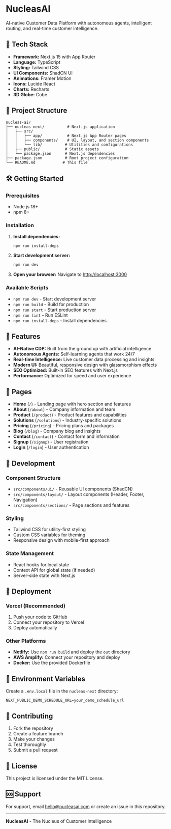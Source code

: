 # NucleasAI

AI-native Customer Data Platform with autonomous agents, intelligent routing, and real-time customer intelligence.

## 🚀 Tech Stack

- **Framework:** Next.js 15 with App Router
- **Language:** TypeScript
- **Styling:** Tailwind CSS
- **UI Components:** ShadCN UI
- **Animations:** Framer Motion
- **Icons:** Lucide React
- **Charts:** Recharts
- **3D Globe:** Cobe

## 📁 Project Structure

```
nucleas-ai/
├── nucleas-next/          # Next.js application
│   ├── src/
│   │   ├── app/           # Next.js App Router pages
│   │   ├── components/    # UI, layout, and section components
│   │   └── lib/          # Utilities and configurations
│   ├── public/           # Static assets
│   └── package.json      # Next.js dependencies
├── package.json          # Root project configuration
└── README.md            # This file
```

## 🛠️ Getting Started

### Prerequisites

- Node.js 18+ 
- npm 8+

### Installation

1. **Install dependencies:**
   ```bash
   npm run install-deps
   ```

2. **Start development server:**
   ```bash
   npm run dev
   ```

3. **Open your browser:**
   Navigate to [http://localhost:3000](http://localhost:3000)

### Available Scripts

- `npm run dev` - Start development server
- `npm run build` - Build for production
- `npm run start` - Start production server
- `npm run lint` - Run ESLint
- `npm run install-deps` - Install dependencies

## 🌟 Features

- **AI-Native CDP:** Built from the ground up with artificial intelligence
- **Autonomous Agents:** Self-learning agents that work 24/7
- **Real-time Intelligence:** Live customer data processing and insights
- **Modern UI:** Beautiful, responsive design with glassmorphism effects
- **SEO Optimized:** Built-in SEO features with Next.js
- **Performance:** Optimized for speed and user experience

## 📄 Pages

- **Home** (`/`) - Landing page with hero section and features
- **About** (`/about`) - Company information and team
- **Product** (`/product`) - Product features and capabilities
- **Solutions** (`/solutions`) - Industry-specific solutions
- **Pricing** (`/pricing`) - Pricing plans and packages
- **Blog** (`/blog`) - Company blog and insights
- **Contact** (`/contact`) - Contact form and information
- **Signup** (`/signup`) - User registration
- **Login** (`/login`) - User authentication

## 🔧 Development

### Component Structure

- `src/components/ui/` - Reusable UI components (ShadCN)
- `src/components/layout/` - Layout components (Header, Footer, Navigation)
- `src/components/sections/` - Page sections and features

### Styling

- Tailwind CSS for utility-first styling
- Custom CSS variables for theming
- Responsive design with mobile-first approach

### State Management

- React hooks for local state
- Context API for global state (if needed)
- Server-side state with Next.js

## 🚀 Deployment

### Vercel (Recommended)

1. Push your code to GitHub
2. Connect your repository to Vercel
3. Deploy automatically

### Other Platforms

- **Netlify:** Use `npm run build` and deploy the `out` directory
- **AWS Amplify:** Connect your repository and deploy
- **Docker:** Use the provided Dockerfile

## 📝 Environment Variables

Create a `.env.local` file in the `nucleas-next` directory:

```env
NEXT_PUBLIC_DEMO_SCHEDULE_URL=your_demo_schedule_url
```

## 🤝 Contributing

1. Fork the repository
2. Create a feature branch
3. Make your changes
4. Test thoroughly
5. Submit a pull request

## 📄 License

This project is licensed under the MIT License.

## 🆘 Support

For support, email hello@nucleasai.com or create an issue in this repository.

---

**NucleasAI** - The Nucleus of Customer Intelligence
